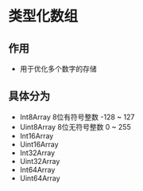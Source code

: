 # 类型化数组

## 作用

+ 用于优化多个数字的存储

## 具体分为

+ Int8Array    8位有符号整数 -128 ~ 127
+ Uint8Array   8位无符号整数 0 ~ 255
+ Int16Array
+ Uint16Array
+ Int32Array
+ Uint32Array
+ Int64Array
+ Uint64Array


